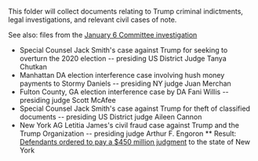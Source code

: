 This folder will collect documents relating to Trump criminal indictments, legal investigations, and relevant civil cases of note.

See also: files from the [January 6 Committee investigation](https://github.com/doctorparadox/historical-texts/tree/master/january-6)

* Special Counsel Jack Smith's case against Trump for seeking to overturn the 2020 election -- presiding US District Judge Tanya Chutkan
* Manhattan DA election interference case involving hush money payments to Stormy Daniels -- presiding NY judge Juan Merchan
* Fulton County, GA election interference case by DA Fani Willis -- presiding judge Scott McAfee
* Special Counsel Jack Smith's case against Trump for theft of classified documents -- presiding US District judge Aileen Cannon
* New York AG Letitia James's civil fraud case against Trump and the Trump Organization -- presiding judge Arthur F. Engoron
** Result: [Defendants ordered to pay a $450 million judgment](https://ag.ny.gov/press-release/2024/attorney-general-james-wins-landmark-victory-case-against-donald-trump) to the state of New York
